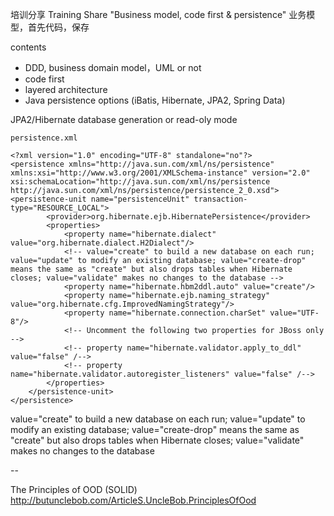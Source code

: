 


培训分享
Training Share "Business model, code first & persistence"
业务模型，首先代码，保存

contents

- DDD, business domain model，UML or not
- code first 
- layered architecture
- Java persistence options (iBatis, Hibernate, JPA2, Spring Data)

JPA2/Hibernate database generation or read-oly mode

`persistence.xml`

	<?xml version="1.0" encoding="UTF-8" standalone="no"?>
	<persistence xmlns="http://java.sun.com/xml/ns/persistence" xmlns:xsi="http://www.w3.org/2001/XMLSchema-instance" version="2.0" xsi:schemaLocation="http://java.sun.com/xml/ns/persistence http://java.sun.com/xml/ns/persistence/persistence_2_0.xsd">
	<persistence-unit name="persistenceUnit" transaction-type="RESOURCE_LOCAL">
	        <provider>org.hibernate.ejb.HibernatePersistence</provider>
	        <properties>
	            <property name="hibernate.dialect" value="org.hibernate.dialect.H2Dialect"/>
	            <!-- value="create" to build a new database on each run; value="update" to modify an existing database; value="create-drop" means the same as "create" but also drops tables when Hibernate closes; value="validate" makes no changes to the database -->
	            <property name="hibernate.hbm2ddl.auto" value="create"/>
	            <property name="hibernate.ejb.naming_strategy" value="org.hibernate.cfg.ImprovedNamingStrategy"/>
	            <property name="hibernate.connection.charSet" value="UTF-8"/>
	            <!-- Uncomment the following two properties for JBoss only -->
	            <!-- property name="hibernate.validator.apply_to_ddl" value="false" /-->
	            <!-- property name="hibernate.validator.autoregister_listeners" value="false" /-->
	        </properties>
	    </persistence-unit>
	</persistence>

value="create" to build a new database on each run; 
value="update" to modify an existing database; 
value="create-drop" means the same as "create" but also drops tables when Hibernate closes; 
value="validate" makes no changes to the database
 

-- 

The Principles of OOD (SOLID)
http://butunclebob.com/ArticleS.UncleBob.PrinciplesOfOod

